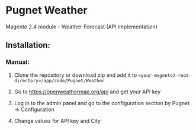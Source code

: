 # Pugnet Weather

Magento 2.4 module - Weather Forecast (API implementation)

## Installation:

### Manual:

1. Clone the repository or download zip and add it to `<your-magento2-root-directory>/app/code/Pugnet/Weather`

2. Go to https://openweathermap.org/api and get your API key

3. Log in to the admin panel and go to the configuration section by Pugnet -> Configuration

4. Change values for API key and City
